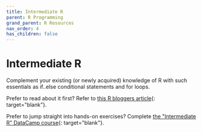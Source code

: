```yaml
---
title: Intermediate R
parent: R Programming
grand_parent: R Resources
nav_order: 4
has_children: false
---
```


# Intermediate R

Complement your existing (or newly acquired) knowledge of R with such essentials as if..else conditional statements and for loops.

Prefer to read about it first? Refer to [this R bloggers article](https://www.r-bloggers.com/2019/06/how-to-use-if-else-statements-and-loops-in-r/){: target="blank"}.

Prefer to jump straight into hands-on exercises? Complete [the "Intermediate R" DataCamp course](https://learn.datacamp.com/courses/intermediate-r){: target="blank"}.
